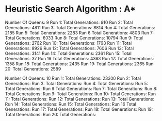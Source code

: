# Heuristic Search Algorithm : A* 
Number Of Queens: 9 
Run 1:
Total Generations: 910
Run 2: 
Total Generations: 4811
Run 3:
Total Generations: 8814
Run 4:
Total Generations: 2185
Run 5:
Total Generations: 2283
Run 6
Total Generations: 4803
Run 7:
Total Generations: 6033
Run 8:
Total Generations: 10794
Run 9:
Total Generations: 2762
Run 10:
Total Generations: 1763
Run 11:
Total Generations: 8926
Run 12: 
Total Generations: 7606
Run 13:
Total Generations: 3141
Run 14:
Total Generations: 2361
Run 15:
Total Generations: 37
Run 16
Total Generations: 4363
Run 17:
Total Generations: 1358
Run 18:
Total Generations: 2435
Run 19:
Total Generations: 2365
Run 20:
Total Generations: 2589


Number Of Queens: 10 
Run 1:
Total Generations: 23300
Run 2: 
Total Generations: 
Run 3:
Total Generations: 
Run 4:
Total Generations: 
Run 5:
Total Generations: 
Run 6
Total Generations: 
Run 7:
Total Generations: 
Run 8:
Total Generations: 
Run 9:
Total Generations: 
Run 10:
Total Generations: 
Run 11:
Total Generations: 
Run 12: 
Total Generations: 
Run 13:
Total Generations: 
Run 14:
Total Generations: 
Run 15:
Total Generations: 
Run 16
Total Generations: 
Run 17:
Total Generations: 
Run 18:
Total Generations: 
Run 19:
Total Generations: 
Run 20:
Total Generations: 





